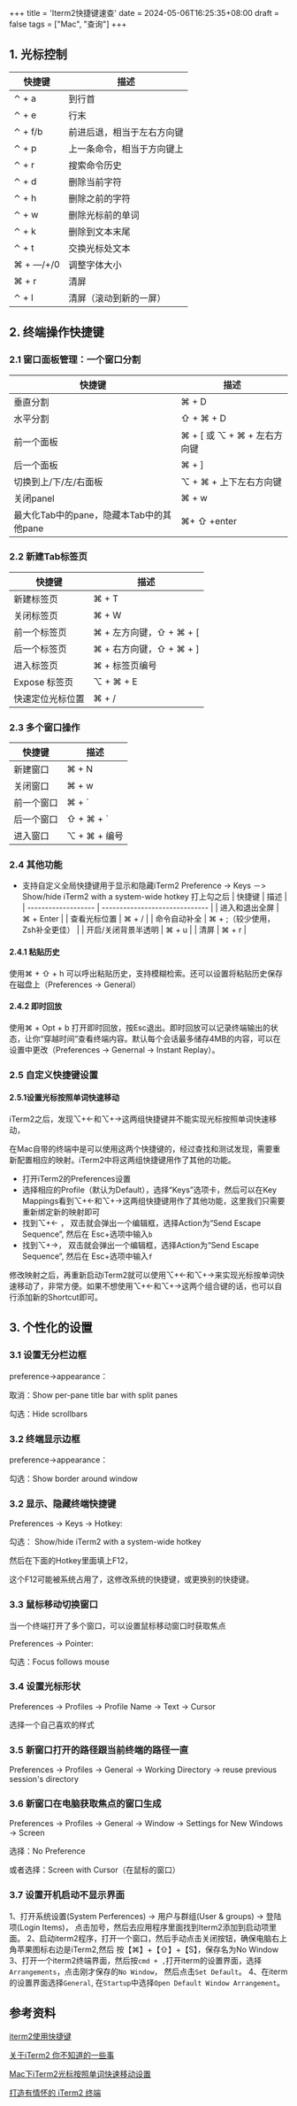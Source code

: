 +++
title = 'Iterm2快捷键速查'
date = 2024-05-06T16:25:35+08:00
draft = false
tags = ["Mac", "查询"]
+++


## 1. 光标控制

| 快捷键    | 描述                       |
| --------- | -------------------------- |
| ⌃ + a     | 到行首                     |
| ⌃ + e     | 行末                       |
| ⌃ + f/b   | 前进后退，相当于左右方向键 |
| ⌃ + p     | 上一条命令，相当于方向键上 |
| ⌃ + r     | 搜索命令历史               |
| ⌃ + d     | 删除当前字符               |
| ⌃ + h     | 删除之前的字符             |
| ⌃ + w     | 删除光标前的单词           |
| ⌃ + k     | 删除到文本末尾             |
| ⌃ + t     | 交换光标处文本             |
| ⌘ + —/+/0 | 调整字体大小               |
| ⌘ + r     | 清屏                       |
| ⌃ + l     | 清屏（滚动到新的一屏）     |


## 2. 终端操作快捷键
### 2.1 窗口面板管理：一个窗口分割

| 快捷键                                   | 描述                        |
| ---------------------------------------- | --------------------------- |
| 垂直分割                                 | ⌘ + D                       |
| 水平分割                                 | ⇧ + ⌘ + D                   |
| 前一个面板                               | ⌘ + [ 或 ⌥ + ⌘ + 左右方向键 |
| 后一个面板                               | ⌘ + ]                       |
| 切换到上/下/左/右面板                    | ⌥ + ⌘ + 上下左右方向键      |
| 关闭panel                                | ⌘ + w                       |
| 最大化Tab中的pane，隐藏本Tab中的其他pane | ⌘+ ⇧ +enter                 |

### 2.2 新建Tab标签页

| 快捷键           | 描述                    |
| ---------------- | ----------------------- |
| 新建标签页       | ⌘ + T                   |
| 关闭标签页       | ⌘ + W                   |
| 前一个标签页     | ⌘ + 左方向键，⇧ + ⌘ + [ |
| 后一个标签页     | ⌘ + 右方向键，⇧ + ⌘ + ] |
| 进入标签页       | ⌘ + 标签页编号          |
| Expose 标签页    | ⌥ + ⌘ + E               |
| 快速定位光标位置 | ⌘ + /                   |



### 2.3 多个窗口操作

| 快捷键     | 描述         |
| ---------- | ------------ |
| 新建窗口   | ⌘ + N        |
| 关闭窗口   | ⌘ + w        |
| 前一个窗口 | ⌘ + `        |
| 后一个窗口 | ⇧ + ⌘ + `    |
| 进入窗口   | ⌥ + ⌘ + 编号 |

 

### 2.4 其他功能

- 支持自定义全局快捷键用于显示和隐藏iTerm2 Preference -> Keys －> Show/hide iTerm2 with a system-wide hotkey 打上勾之后
| 快捷键              | 描述                           |
| ------------------- | ------------------------------ |
| 进入和退出全屏      | ⌘ + Enter                      |
| 查看光标位置        | ⌘ + /                          |
| 命令自动补全        | ⌘ + ;（较少使用，Zsh补全更佳） |
| 开启/关闭背景半透明 | ⌘ + u                          |
| 清屏                | ⌘ + r                          |

#### 2.4.1 粘贴历史

使用⌘ + ⇧ + h 可以呼出粘贴历史，支持模糊检索。还可以设置将粘贴历史保存在磁盘上（Preferences -> General）

#### 2.4.2 即时回放 

使用⌘ + Opt + b 打开即时回放，按Esc退出。即时回放可以记录终端输出的状态，让你“穿越时间”查看终端内容。默认每个会话最多储存4MB的内容，可以在设置中更改（Preferences -> Genernal -> Instant Replay）。

### 2.5 自定义快捷键设置

#### 2.5.1设置光标按照单词快速移动 

iTerm2之后，发现⌥+←和⌥+→这两组快捷键并不能实现光标按照单词快速移动，

在Mac自带的终端中是可以使用这两个快捷键的，经过查找和测试发现，需要重新配置相应的映射。iTerm2中将这两组快捷键用作了其他的功能。

- 打开iTerm2的Preferences设置
- 选择相应的Profile（默认为Default），选择“Keys”选项卡，然后可以在Key Mappings看到⌥+←和⌥+→这两组快捷键用作了其他功能，这里我们只需要重新绑定新的映射即可
- 找到⌥+← ， 双击就会弹出一个编辑框，选择Action为“Send Escape Sequence”, 然后在 Esc+选项中输入`b`
- 找到⌥+→， 双击就会弹出一个编辑框，选择Action为“Send Escape Sequence”, 然后在 Esc+选项中输入`f`

修改映射之后，再重新启动iTerm2就可以使用⌥+←和⌥+→来实现光标按单词快速移动了，非常方便。如果不想使用⌥+←和⌥+→这两个组合键的话，也可以自行添加新的Shortcut即可。

## 3. 个性化的设置

### 3.1 设置无分栏边框

preference->appearance：

取消：Show per-pane title bar with split panes

勾选：Hide scrollbars

### 3.2 终端显示边框

preference->appearance：

勾选：Show border around window

### 3.2 显示、隐藏终端快捷键

Preferences -> Keys -> Hotkey:

勾选： Show/hide iTerm2 with a system-wide hotkey

然后在下面的Hotkey里面填上F12，

这个F12可能被系统占用了，这修改系统的快捷键，或更换别的快捷键。

### 3.3 鼠标移动切换窗口

当一个终端打开了多个窗口，可以设置鼠标移动窗口时获取焦点

Preferences -> Pointer:

勾选：Focus follows mouse

### 3.4 设置光标形状

Preferences -> Profiles -> Profile Name -> Text -> Cursor

选择一个自己喜欢的样式

### 3.5 新窗口打开的路径跟当前终端的路径一直

Preferences -> Profiles -> General -> Working Directory ->  reuse previous session's directory



### 3.6 新窗口在电脑获取焦点的窗口生成

Preferences -> Profiles -> General -> Window -> Settings for New Windows -> Screen 

选择：No Preference

或者选择：Screen with Cursor（在鼠标的窗口）

### 3.7 设置开机启动不显示界面

1、打开系统设置(System Perferences) -> 用户与群组(User & groups) -> 登陆项(Login Items)， 点击加号，然后去应用程序里面找到Iterm2添加到启动项里面。
2、启动iterm2程序，打开一个窗口，然后手动点击关闭按钮，确保电脑右上角苹果图标右边是iTerm2,然后
按【⌘】+【⇧】+【S】，保存名为No Window
3、打开一个iterm2终端界面，然后按`cmd + ,`打开iterm的设置界面，选择`Arrangements`，点击刚才保存的`No Window`， 然后点击`Set Default`。
4、在iterm的设置界面选择`General`, 在`Startup`中选择`Open Default Window Arrangement`。


## 参考资料

[iterm2使用快捷键](https://www.jianshu.com/p/da7728a8a4d7)

[关于iTerm2 你不知道的一些事](https://www.jianshu.com/p/3436bcb17a03)

[Mac下iTerm2光标按照单词快速移动设置](https://blog.csdn.net/skyyws/article/details/78480132?locationNum=4&fps=1)

[打造有情怀的 iTerm2 终端](https://www.jianshu.com/p/83c38271b09c)


